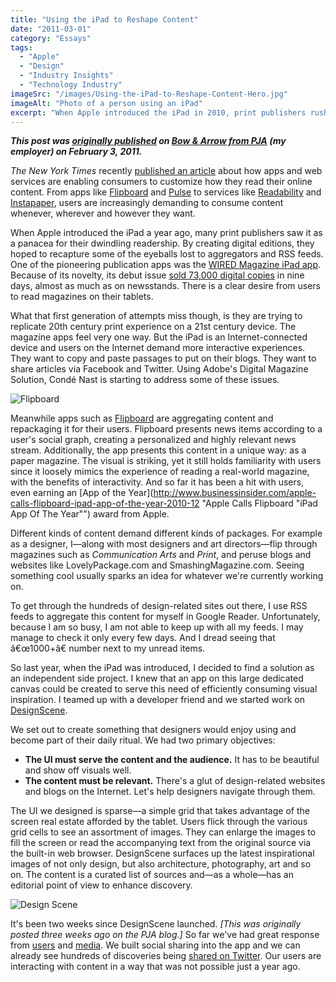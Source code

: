 ```yaml
---
title: "Using the iPad to Reshape Content"
date: "2011-03-01"
category: "Essays"
tags:
  - "Apple"
  - "Design"
  - "Industry Insights"
  - "Technology Industry"
imageSrc: "/images/Using-the-iPad-to-Reshape-Content-Hero.jpg"
imageAlt: "Photo of a person using an iPad"
excerpt: "When Apple introduced the iPad in 2010, print publishers rushed to create digital editions of their magazines, hoping to recapture lost readership. But simply replicating print magazines in digital form missed the point - tablets offered new possibilities for how we consume and interact with content. As both a designer and iPad user, I saw an opportunity to rethink how we could better serve specific audiences with their content needs."
---
```


_**This post was [originally published](http://blog.agencypja.com/2011/02/03/interactive/using-the-ipad-to-reshape-content/ "Using the iPad to Reshape Content | PJA: Bow & Arrow") on [Bow & Arrow from PJA](http://blog.agencypja.com/ "PJA: Bow & Arrow") (my employer) on February 3, 2011.**_

_The New York Times_ recently [published an article](http://www.nytimes.com/2011/02/01/technology/01read.html "Apps Customize How Users Read Content Online - NYTimes.com") about how apps and web services are enabling consumers to customize how they read their online content. From apps like [Flipboard](http://flipboard.com/ "Flipboard for iPad") and [Pulse](http://www.alphonsolabs.com/ "Alphonso Labs") to services like [Readability](https://www.readability.com/ "Readability") and [Instapaper](http://www.instapaper.com/ "Instapaper: Save interesting web pages for reading later"), users are increasingly demanding to consume content whenever, wherever and however they want.

When Apple introduced the iPad a year ago, many print publishers saw it as a panacea for their dwindling readership. By creating digital editions, they hoped to recapture some of the eyeballs lost to aggregators and RSS feeds. One of the pioneering publication apps was the [WIRED Magazine iPad app](http://itunes.apple.com/us/app/wired-magazine/id373903654?mt=8 "WIRED Magazine for iPad on the iTunes App Store"). Because of its novelty, its debut issue [sold 73,000 digital copies](http://www.crainsnewyork.com/article/20100606/FREE/306069969 "Wired magazine's iPad liftoff") in nine days, almost as much as on newsstands. There is a clear desire from users to read magazines on their tablets.

What that first generation of attempts miss though, is they are trying to replicate 20th century print experience on a 21st century device. The magazine apps feel very one way. But the iPad is an Internet-connected device and users on the Internet demand more interactive experiences. They want to copy and paste passages to put on their blogs. They want to share articles via Facebook and Twitter. Using Adobe's Digital Magazine Solution, Condé Nast is starting to address some of these issues.

![Flipboard](/images/flipboard.jpg)

Meanwhile apps such as [Flipboard](http://flipboard.com/ "Flipboard for iPad") are aggregating content and repackaging it for their users. Flipboard presents news items according to a user's social graph, creating a personalized and highly relevant news stream. Additionally, the app presents this content in a unique way: as a paper magazine. The visual is striking, yet it still holds familiarity with users since it loosely mimics the experience of reading a real-world magazine, with the benefits of interactivity. And so far it has been a hit with users, even earning an [App of the Year](http://www.businessinsider.com/apple-calls-flipboard-ipad-app-of-the-year-2010-12 "Apple Calls Flipboard "iPad App Of The Year"") award from Apple.

Different kinds of content demand different kinds of packages. For example as a designer, I—along with most designers and art directors—flip through magazines such as _Communication Arts_ and _Print_, and peruse blogs and websites like LovelyPackage.com and SmashingMagazine.com. Seeing something cool usually sparks an idea for whatever we're currently working on.

To get through the hundreds of design-related sites out there, I use RSS feeds to aggregate this content for myself in Google Reader. Unfortunately, because I am so busy, I am not able to keep up with all my feeds. I may manage to check it only every few days. And I dread seeing that â€œ1000+â€ number next to my unread items.

So last year, when the iPad was introduced, I decided to find a solution as an independent side project. I knew that an app on this large dedicated canvas could be created to serve this need of efficiently consuming visual inspiration. I teamed up with a developer friend and we started work on [DesignScene](http://www.designsceneapp.com/ "DesignScene: An inspiration explorer for iPad").

We set out to create something that designers would enjoy using and become part of their daily ritual. We had two primary objectives:

- **The UI must serve the content and the audience.** It has to be beautiful and show off visuals well.
- **The content must be relevant.** There's a glut of design-related websites and blogs on the Internet. Let's help designers navigate through them.

The UI we designed is sparse—a simple grid that takes advantage of the screen real estate afforded by the tablet. Users flick through the various grid cells to see an assortment of images. They can enlarge the images to fill the screen or read the accompanying text from the original source via the built-in web browser. DesignScene surfaces up the latest inspirational images of not only design, but also architecture, photography, art and so on. The content is a curated list of sources and—as a whole—has an editorial point of view to enhance discovery.

![Design Scene](/images/DesignScene.jpg)

It's been two weeks since DesignScene launched. _\[This was originally posted three weeks ago on the PJA blog.\]_ So far we've had great response from [users](http://shawnblanc.net/2011/01/designscene/ "DesignScene — Shawn Blanc") and [media](http://www.macstories.net/reviews/designscene-an-inspiration-browser-for-graphic-designers/ "DesignScene: An Inspiration Browser For Graphic Designers"). We built social sharing into the app and we can already see hundreds of discoveries being [shared on Twitter](http://search.twitter.com/search?q=%22via+%40DesignSceneApp%22). Our users are interacting with content in a way that was not possible just a year ago.
